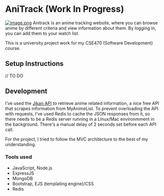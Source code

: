 # AniTrack (Work In Progress)
[![image.png](https://i.postimg.cc/2yNgf2Ds/image.png)](https://postimg.cc/S2Vg6Ljd)
Anitrack is an anime tracking website, where you can browse anime by different criteria and view information about them. By logging in, you can add them to your watch list. 

This is a university project work for my CSE470 (Software Development) course.
## Setup Instructions

// TO DO

## Development

I've used the [Jikan API](https://jikan.docs.apiary.io/#) to retrieve anime related information, a nice free API that scrapes information from MyAnimeList. To prevent overloading the API with requests, I've used Redis to cache the JSON responses from it, so there needs to be a Redis server running in a Linux/Mac environmment in the background. There's a manual delay of 2 seconds set before each API call. 

For the project, I tried to follow the MVC architecture to the best of my understanding. 

### Tools used
* JavaScript, Node.js
* ExpressJS
* MongoDB
* Bootstrap, EJS (templating engine)/CSS
* Redis


